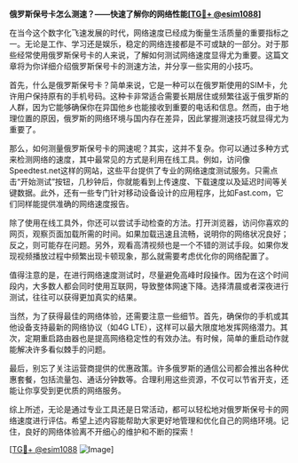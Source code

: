 **俄罗斯保号卡怎么测速？——快速了解你的网络性能[[TG💪+ @esim1088](https://t.me/s/esim1088)]**

在当今这个数字化飞速发展的时代，网络速度已经成为衡量生活质量的重要指标之一。无论是工作、学习还是娱乐，稳定的网络连接都是不可或缺的一部分。对于那些经常使用俄罗斯保号卡的人来说，了解如何测试网络速度显得尤为重要。这篇文章将为你详细介绍俄罗斯保号卡的测速方法，并分享一些实用的小技巧。

首先，什么是俄罗斯保号卡？简单来说，它是一种可以在俄罗斯使用的SIM卡，允许用户保持原有的手机号码。这种卡非常适合需要长期居住或频繁往返于俄罗斯的人群，因为它能够确保你在异国他乡也能接收到重要的电话和信息。然而，由于地理位置的原因，俄罗斯的网络环境与国内存在差异，因此掌握测速技巧就显得尤为重要了。

那么，如何测量俄罗斯保号卡的网速呢？其实，这并不复杂。你可以通过多种方式来检测网络的速度，其中最常见的方式是利用在线工具。例如，访问像Speedtest.net这样的网站，这些平台提供了专业的网络速度测试服务。只需点击“开始测试”按钮，几秒钟后，你就能看到上传速度、下载速度以及延迟时间等关键数据。此外，还有一些专门针对移动设备设计的应用程序，比如Fast.com，它们同样能提供准确的网络速度报告。

除了使用在线工具外，你还可以尝试手动检查的方法。打开浏览器，访问你喜欢的网页，观察页面加载所需的时间。如果加载迅速且流畅，说明你的网络状况良好；反之，则可能存在问题。另外，观看高清视频也是一个不错的测试手段。如果你发现视频播放过程中频繁出现卡顿现象，那么就需要考虑优化你的网络配置了。

值得注意的是，在进行网络速度测试时，尽量避免高峰时段操作。因为在这个时间段内，大多数人都会同时使用互联网，导致整体网速下降。选择清晨或者深夜进行测试，往往可以获得更加真实的结果。

当然，为了获得最佳的网络体验，还需要注意一些细节。首先，确保你的手机或其他设备支持最新的网络协议（如4G LTE），这样可以最大限度地发挥网络潜力。其次，定期重启路由器也是提高网络稳定性的有效办法。有时候，简单的重启动作就能解决许多看似棘手的问题。

最后，别忘了关注运营商提供的优惠政策。许多俄罗斯的通信公司都会推出各种优惠套餐，包括流量包、通话分钟数等。合理利用这些资源，不仅可以节省开支，还能让你享受到更优质的网络服务。

综上所述，无论是通过专业工具还是日常活动，都可以轻松地对俄罗斯保号卡的网络速度进行评估。希望上述内容能帮助大家更好地管理和优化自己的网络环境。记住，良好的网络体验离不开细心的维护和不断的探索！

[[TG💪+ @esim1088](https://t.me/s/esim1088) ![Image](https://i.postimg.cc/4NQfJmqS/Snipaste-2025-05-13-00-14-12.png)]